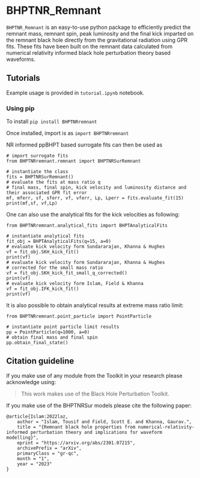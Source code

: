 # BHPTNR_Remnant

```BHPTNR_Remnant``` is an easy-to-use python package to efficiently predict the remnant mass, remnant spin, peak luminosity and the final kick imparted on the remnant black hole directly from the gravitational radiation using GPR fits. These fits have been built on the remnant data calculated from numerical relativity informed black hole perturbation theory based waveforms. 

## Tutorials

Example usage is provided in ```tutorial.ipynb``` notebook.

### Using pip
To install
```pip install BHPTNRremnant```

Once installed, import is as ```import BHPTNRremnant```

NR informed ppBHPT based surrogate fits can then be used as
```
# import surrogate fits
from BHPTNRremnant.remnant import BHPTNRSurRemnant

# instantiate the class
fits = BHPTNRSurRemnant()
# evaluate the fits at mass ratio q
# final mass, final spin, kick velocity and luminosity distance and their associated GPR fit error
mf, mferr, sf, sferr, vf, vferr, Lp, Lperr = fits.evaluate_fit(15)
print(mf,sf, vf,Lp)
```

One can also use the analytical fits for the kick velocities as following:
```
from BHPTNRremnant.analytical_fits import BHPTAnalyticalFits

# instantiate analytical fits
fit_obj = BHPTAnalyticalFits(q=15, a=0)
# evaluate kick velocity form Sundararajan, Khanna & Hughes
vf = fit_obj.SKH_kick_fit()
print(vf)
# evaluate kick velocity form Sundararajan, Khanna & Hughes
# corrected for the small mass ratio
vf = fit_obj.SKH_kick_fit_small_q_corrected()
print(vf)
# evaluate kick velocity form Islam, Field & Khanna
vf = fit_obj.IFK_kick_fit()
print(vf)
```

It is also possible to obtain analytical results at extreme mass ratio limit:
```
from BHPTNRremnant.point_particle import PointParticle

# instantiate point particle limit results
pp = PointParticle(q=1000, a=0)
# obtain final mass and final spin
pp.obtain_final_state()
```

## Citation guideline

If you make use of any module from the Toolkit in your research please acknowledge using:

> This work makes use of the Black Hole Perturbation Toolkit.

If you make use of the BHPTNRSur models please cite the following paper:

```
@article{Islam:2022laz,
    author = "Islam, Tousif and Field, Scott E. and Khanna, Gaurav.",
    title = "{Remnant black hole properties from numerical-relativity-informed perturbation theory and implications for waveform modelling}",
    eprint = "https://arxiv.org/abs/2301.07215",
    archivePrefix = "arXiv",
    primaryClass = "gr-qc",
    month = "1",
    year = "2023"
}
```
